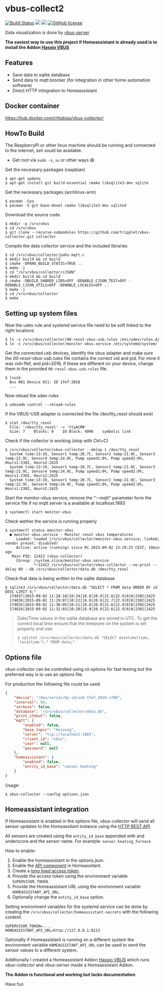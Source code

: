 # vbus-collect2
[![Build Status](https://travis-ci.org/tripplet/vbus-collector.svg?branch=master)](https://travis-ci.org/tripplet/vbus-collector)
[![](https://img.shields.io/docker/build/ttobias/vbus-collector.svg)](https://hub.docker.com/r/ttobias/vbus-collector/)
[![](https://images.microbadger.com/badges/image/ttobias/vbus-collector.svg)](https://microbadger.com/images/ttobias/vbus-collector)
[![GitHub license](https://img.shields.io/github/license/tripplet/vbus-collector.svg)](https://github.com/tripplet/vbus-collector/blob/master/LICENSE.txt)


Data visualization is done by [vbus-server](https://github.com/tripplet/vbus-server)

**The easiest way to use this project if Homeassistant is already used is to install the Addon [Hassio VBUS](https://github.com/tripplet/hassio-vbus)**

## Features
* Save data to sqlite database
* Send data to mqtt brocker (for integration in other home automation software)
* Direct HTTP integration to Homeassistant

## Docker container
https://hub.docker.com/r/ttobias/vbus-collector/

## HowTo Build
The RaspberryPi or other linux machine should be running and connected to the internet, ssh sould be available.

* Get root via `sudo -s`, `su` or other ways :smile:

Get the necessary packages (raspbian)
```shell
$ apt-get update
$ apt-get install git build-essential cmake libsqlite3-dev sqlite
```

Get the necessary packages (archlinux-arm)
```shell
$ pacman -Syu
$ pacman -S git base-devel cmake libsqlite3-dev sqlite3
```

Download the source code
```shell
$ mkdir -p /srv/vbus
$ cd /srv/vbus
$ git clone --recurse-submodules https://github.com/tripplet/vbus-collector.git collector
```

Compile the data collector service and the included libraries
```shell
$ cd /srv/vbus/collector/paho.mqtt.c
$ mkdir build && cd build
$ cmake -DPAHO_BUILD_STATIC=TRUE ..
$ make -j
$ cd "/srv/vbus/collector/cJSON"
$ mkdir build && cd build
$ cmake -DBUILD_SHARED_LIBS=OFF -DENABLE_CJSON_TEST=OFF -DENABLE_CJSON_UTILS=OFF -DENABLE_LOCALES=OFF ..
$ make -j
$ cd /srv/vbus/collector
$ make
```


## Setting up system files

Now the udev rule and systemd service file need to be soft linked to the right locations
```shell
$ ln -s /srv/vbus/collector/00-resol-vbus-usb.rules /etc/udev/rules.d/
$ ln -s /srv/vbus/collector/monitor-vbus.service /etc/systemd/system/
```

Get the connected usb devices, identify the vbus adapter and make sure the
_00-resol-vbus-usb.rules_ file contains the correct vid and pid.
For mine it was vid=1fef, and pid=2018, if these are different on your device,  change them in the provided `00-resol-vbus-usb.rules` file.
```
$ lsusb
  Bus 001 Device 011: ID 1fef:2018
  ...
```

Now reload the udev rules
```shell
$ udevadm control --reload-rules
```

If the VBUS-USB adapter is connected the file /dev/tty_resol should exist
```shell
$ stat /dev/tty_resol
  File: '/dev/tty_resol' -> 'ttyACM0'
  Size: 7    Blocks: 0    IO Block: 4096    symbolic link
```

Check if the collector is working (stop with Ctrl+C)
```shell
$ /srv/vbus/collector/vbus-collector --delay 1 /dev/tty_resol
  System time:13:19, Sensor1 temp:20.7C, Sensor2 temp:21.0C, Sensor3 temp:22.9C, Sensor4 temp:24.0C, Pump speed1:0%, Pump speed2:0%, Hours1:2302, Hours2:2425
  System time:13:19, Sensor1 temp:20.7C, Sensor2 temp:21.0C, Sensor3 temp:22.9C, Sensor4 temp:24.0C, Pump speed1:0%, Pump speed2:0%, Hours1:2302, Hours2:2425
  System time:13:19, Sensor1 temp:20.7C, Sensor2 temp:21.0C, Sensor3 temp:22.9C, Sensor4 temp:24.0C, Pump speed1:0%, Pump speed2:0%, Hours1:2302, Hours2:2425
```

Start the monitor-vbus service, remove the "--mqtt" parameter form the service file if no mqtt server is a available at localhost:1883
```shell
$ systemctl start monitor-vbus
```

Check wether the service is running properly
```shell
$ systemctl status monitor-vbus
  ● monitor-vbus.service - Monitor resol vbus temperatures
     Loaded: loaded (/srv/vbus/collector/monitor-vbus.service; linked; vendor preset: disabled)
     Active: active (running) since Mi 2015-09-02 13:29:23 CEST; 10min ago
   Main PID: 12422 (vbus-collector)
     CGroup: /system.slice/monitor-vbus.service
             └─12422 /srv/vbus/collector/vbus-collector --no-print --delay 60 --db /srv/vbus/collector/data.db /dev/tty_resol
```

Check that data is being written to the sqlite database
```shell
$ sqlite3 /srv/vbus/collector/data.db "SELECT * FROM data ORDER BY id DESC LIMIT 4;"
  174837|2015-09-02 11:28:10|10:24|18.8|20.9|22.6|22.9|0|0|2302|2425
  174836|2015-09-02 11:29:07|10:22|18.9|20.9|22.7|22.9|0|0|2302|2425
  174835|2015-09-02 11:30:05|10:21|18.8|20.9|22.6|22.9|0|0|2302|2425
  174834|2015-09-02 11:31:03|10:20|18.9|20.9|22.6|22.9|0|0|2302|2425
```
> Date/Time values in the sqlite database are stored in UTC.
> To get the correct local time ensure that the timezone on the system is set properly and use:
> ```shell
> $ sqlite3 /srv/vbus/collector/data.db "SELECT datetime(time, 'localtime'),* FROM data;"
> ```

## Options file

*vbus-collector* can be controlled using cli options for fast testing but the preferred way is to use an options file.

For production the following file could be used.
```json
{
    "device": "/dev/serial/by-id/usb-1fef_2018-if00",
    "interval": 60,
    "verbose": false,
    "database": "/srv/vbus/collector/data.db",
    "print_stdout": false,
    "mqtt": {
        "enabled": false,
        "base_topic": "heizung",
        "server": "tcp://localhost:1883",
        "client_id": "vbus",
        "user": null,
        "password": null
    },
    "homeassistant": {
        "enabled": false,
        "entity_id_base": "sensor.heating"
    }
}
```

Usage:
```shell
$ vbus-collector --config options.json
```

## Homeassistant integration

If Homeassistant is enabled in the options file, *vbus-collector* will send all sensor updates to the  Homeassitant instance using the [HTTP REST API](https://developers.home-assistant.io/docs/api/rest).

All sensors are created using the `entity_id_base` appended with and underscore and the sensor name.
For example: `sensor.heating_furnace`


How to enable:
1. Enable the homeassistant in the options.json.
2. Enable the [API component](https://www.home-assistant.io/integrations/api/) in Homeassitant.
3. Create a [long lived access token](https://www.home-assistant.io/docs/authentication/).
4. Provide the access token using the environment variable `SUPERVISOR_TOKEN`.
4. Provide the Homeassistant URL using the environment variable `HOMEASSISTANT_API_URL`.
5. Optionally change the `entity_id_base` option.

Setting environment variables for the systemd service can be done by creating the `/srv/vbus/collector/homeassistant-secrets` with the following content:

```shell
SUPERVISOR_TOKEN=....
HOMEASSISTANT_API_URL=http://127.0.0.1:8123
```

Optionally if Homeassistant is running on a different system the environment variable `HOMEASSISTANT_API_URL` can be used to send the sensor values to a different system.

Additionally I created a Homeassistant Addon [Hassio VBUS](https://github.com/tripplet/hassio-vbus) which runs *vbus-collector* and *vbus-server* inside a Homeassistant Addon.

**The Addon is functional and working but lacks documentation**

Have fun
